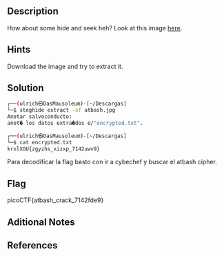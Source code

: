 ## Description
How about some hide and seek heh? Look at this image [here](https://artifacts.picoctf.net/c/241/atbash.jpg).

## Hints
Download the image and try to extract it.

## Solution


```bash
┌──(ulrich㉿DasMausoleum)-[~/Descargas]
└─$ steghide extract -sf atbash.jpg
Anotar salvoconducto: 
anot� los datos extra�dos e/"encrypted.txt".
                                                                                
┌──(ulrich㉿DasMausoleum)-[~/Descargas]
└─$ cat encrypted.txt                                            
krxlXGU{zgyzhs_xizxp_7142uwv9}

```
Para decodificar la flag basto con ir a cybechef y buscar el atbash cipher.
## Flag
picoCTF{atbash_crack_7142fde9}

## Aditional Notes

## References
